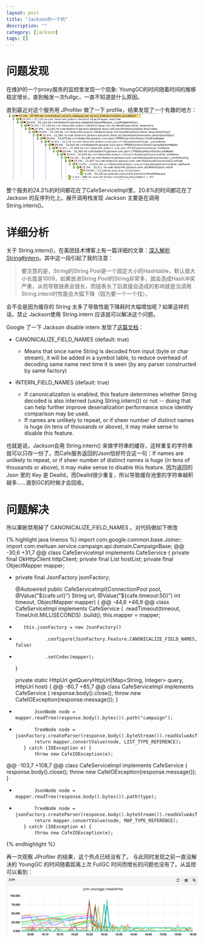 ```yaml
---
layout: post
title: "Jackson的一个坑"
description: ""
category: [jackson]
tags: []
---
```

# 问题发现
在维护的一个proxy服务的监控里发现一个现象: YoungGC的时间随着时间的推移稳定增长，直到触发一次fullgc，一直不知道是什么原因。

直到最近对这个服务用 JProfiler 做了一下 profile，结果发现了一个有趣的地方：
![jprofiler](/public/fig/jprofiler.png)

整个服务的24.3%的时间都花在了CafeServiceImpl里，20.6%的时间都花在了 Jackson 的反序列化上。展开调用栈发现 Jackson 主要是在调用 String.intern()。
<!--more-->

# 详细分析
关于 String.intern()，在美团技术博客上有一篇详细的文章：[深入解析String#intern](http://tech.meituan.com/in_depth_understanding_string_intern.html)。其中这一段引起了我的注意：

> 要注意的是，String的String Pool是一个固定大小的Hashtable，默认值大小长度是1009，如果放进String Pool的String非常多，就会造成Hash冲突严重，从而导致链表会很长，而链表长了后直接会造成的影响就是当调用String.intern时性能会大幅下降（因为要一个一个找）。 

会不会是因为缓存的 String 太多了导致性能下降耗时大幅增加呢？如果这样的话，禁止 Jackson使用 String.intern 应该就可以解决这个问题。

Google 了一下 Jackson disable intern 发现了[这篇文档](https://github.com/FasterXML/jackson-core/wiki/JsonFactory-Features)：

- CANONICALIZE_FIELD_NAMES (default: true)

  - Means that once name String is decoded from input (byte or char stream), it will be added in a symbol table, to reduce overhead of decoding same name next time it is seen (by any parser constructed by same factory)

- INTERN_FIELD_NAMES (default: true)

  - If canonicalization is enabled, this feature determines whether String decoded is also interned (using String.intern()) or not -- doing that can help further improve deserialization performance since identity comparison may be used.
  - If names are unlikely to repeat, or if sheer number of distinct names is huge (in tens of thousands or above), it may make sense to disable this feature.

也就是说，Jackson会用 String.intern() 来做字符串的缓存，这样重复的字符串就可以只存一份了。而Cafe服务返回的Json恰好符合这一句：If names are unlikely to repeat, or if sheer number of distinct names is huge (in tens of thousands or above), it may make sense to disable this feature. 因为返回的 Json 里的 Key 是 DealId，而DealId很少重复，所以导致缓存池里的字符串越积越多……直到GC的时候才会回收。

# 问题解决

所以果断禁用掉了 CANONICALIZE_FIELD_NAMES 。对代码做如下修改

{% highlight java linenos %}
import com.google.common.base.Joiner;
 import com.meituan.service.campaign.api.domain.CampaignBase;
@@ -30,6 +31,7 @@ class CafeServiceImpl implements CafeService {
     private final OkHttpClient httpClient;
     private final List<HttpUrl> hostList;
     private final ObjectMapper mapper;
+    private final JsonFactory jsonFactory;
  
     @Autowired
     public CafeServiceImpl(ConnectionPool pool, @Value("${cafe.url}") String url, @Value("${cafe.timeout:50}") int timeout, ObjectMapper mapper) {
@@ -44,6 +46,9 @@ class CafeServiceImpl implements CafeService {
                 .readTimeout(timeout, TimeUnit.MILLISECONDS)
                 .build();
         this.mapper = mapper;
+        this.jsonFactory = new JsonFactory()
+                .configure(JsonFactory.Feature.CANONICALIZE_FIELD_NAMES, false)
+                .setCodec(mapper);
     }
  
     private static HttpUrl getQueryHttpUrl(Map<String, Integer> query, HttpUrl host) {
@@ -80,7 +85,7 @@ class CafeServiceImpl implements CafeService {
                 response.body().close();
                 throw new CafeIOException(response.message());
             }
-            JsonNode node = mapper.readTree(response.body().bytes()).path("campaign");
+            TreeNode node = jsonFactory.createParser(response.body().byteStream()).readValueAsTree().path("campaign");
             return mapper.convertValue(node, LIST_TYPE_REFERENCE);
         } catch (IOException e) {
             throw new CafeIOException(e);
@@ -103,7 +108,7 @@ class CafeServiceImpl implements CafeService {
                 response.body().close();
                 throw new CafeIOException(response.message());
             }
-            JsonNode node = mapper.readTree(response.body().bytes()).path(type);
+            TreeNode node = jsonFactory.createParser(response.body().byteStream()).readValueAsTree().path(type);
             return mapper.convertValue(node, MAP_TYPE_REFERENCE);
         } catch (IOException e) {
             throw new CafeIOException(e);
{% endhighlight %}


再一次观察 JProfiler 的结果，这个热点已经没有了。
与此同时发现之前一直没解决的 YoungGC 的时间随着距离上次 FullGC 时间而增长的问题也没有了。从监控可以看到：
![falcon](/public/fig/falcon.png)
